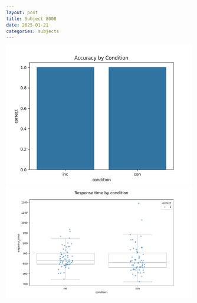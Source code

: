 ```yaml
---
layout: post
title: Subject 8008
date: 2025-01-21
categories: subjects
---
```


![](data/8008/run-17/8008_NF_acc.png)
![](data/8008/run-17/8008_NF_rt.png)
